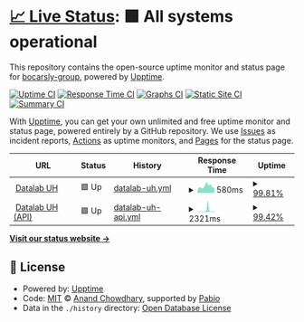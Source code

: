 # [📈 Live Status](https://bocarsly-group.github.io/datalab-status): <!--live status--> **🟩 All systems operational**

This repository contains the open-source uptime monitor and status page for [bocarsly-group](https://bocarsly-group.github.io/datalab-status), powered by [Upptime](https://github.com/upptime/upptime).

[![Uptime CI](https://github.com/bocarsly-group/datalab-status/workflows/Uptime%20CI/badge.svg)](https://github.com/bocarsly-group/datalab-status/actions?query=workflow%3A%22Uptime+CI%22)
[![Response Time CI](https://github.com/bocarsly-group/datalab-status/workflows/Response%20Time%20CI/badge.svg)](https://github.com/bocarsly-group/datalab-status/actions?query=workflow%3A%22Response+Time+CI%22)
[![Graphs CI](https://github.com/bocarsly-group/datalab-status/workflows/Graphs%20CI/badge.svg)](https://github.com/bocarsly-group/datalab-status/actions?query=workflow%3A%22Graphs+CI%22)
[![Static Site CI](https://github.com/bocarsly-group/datalab-status/workflows/Static%20Site%20CI/badge.svg)](https://github.com/bocarsly-group/datalab-status/actions?query=workflow%3A%22Static+Site+CI%22)
[![Summary CI](https://github.com/bocarsly-group/datalab-status/workflows/Summary%20CI/badge.svg)](https://github.com/bocarsly-group/datalab-status/actions?query=workflow%3A%22Summary+CI%22)

With [Upptime](https://upptime.js.org), you can get your own unlimited and free uptime monitor and status page, powered entirely by a GitHub repository. We use [Issues](https://github.com/bocarsly-group/datalab-status/issues) as incident reports, [Actions](https://github.com/bocarsly-group/datalab-status/actions) as uptime monitors, and [Pages](https://bocarsly-group.github.io/datalab-status) for the status page.

<!--start: status pages-->
<!-- This summary is generated by Upptime (https://github.com/upptime/upptime) -->
<!-- Do not edit this manually, your changes will be overwritten -->
<!-- prettier-ignore -->
| URL | Status | History | Response Time | Uptime |
| --- | ------ | ------- | ------------- | ------ |
| <img alt="" src="https://icons.duckduckgo.com/ip3/uh-datalab.odbx.science.ico" height="13"> [Datalab UH](https://uh-datalab.odbx.science) | 🟩 Up | [datalab-uh.yml](https://github.com/bocarsly-group/datalab-status/commits/HEAD/history/datalab-uh.yml) | <details><summary><img alt="Response time graph" src="./graphs/datalab-uh/response-time-week.png" height="20"> 580ms</summary><br><a href="https://bocarsly-group.github.io/datalab-status/history/datalab-uh"><img alt="Response time 593" src="https://img.shields.io/endpoint?url=https%3A%2F%2Fraw.githubusercontent.com%2Fbocarsly-group%2Fdatalab-status%2FHEAD%2Fapi%2Fdatalab-uh%2Fresponse-time.json"></a><br><a href="https://bocarsly-group.github.io/datalab-status/history/datalab-uh"><img alt="24-hour response time 649" src="https://img.shields.io/endpoint?url=https%3A%2F%2Fraw.githubusercontent.com%2Fbocarsly-group%2Fdatalab-status%2FHEAD%2Fapi%2Fdatalab-uh%2Fresponse-time-day.json"></a><br><a href="https://bocarsly-group.github.io/datalab-status/history/datalab-uh"><img alt="7-day response time 580" src="https://img.shields.io/endpoint?url=https%3A%2F%2Fraw.githubusercontent.com%2Fbocarsly-group%2Fdatalab-status%2FHEAD%2Fapi%2Fdatalab-uh%2Fresponse-time-week.json"></a><br><a href="https://bocarsly-group.github.io/datalab-status/history/datalab-uh"><img alt="30-day response time 603" src="https://img.shields.io/endpoint?url=https%3A%2F%2Fraw.githubusercontent.com%2Fbocarsly-group%2Fdatalab-status%2FHEAD%2Fapi%2Fdatalab-uh%2Fresponse-time-month.json"></a><br><a href="https://bocarsly-group.github.io/datalab-status/history/datalab-uh"><img alt="1-year response time 593" src="https://img.shields.io/endpoint?url=https%3A%2F%2Fraw.githubusercontent.com%2Fbocarsly-group%2Fdatalab-status%2FHEAD%2Fapi%2Fdatalab-uh%2Fresponse-time-year.json"></a></details> | <details><summary><a href="https://bocarsly-group.github.io/datalab-status/history/datalab-uh">99.81%</a></summary><a href="https://bocarsly-group.github.io/datalab-status/history/datalab-uh"><img alt="All-time uptime 99.12%" src="https://img.shields.io/endpoint?url=https%3A%2F%2Fraw.githubusercontent.com%2Fbocarsly-group%2Fdatalab-status%2FHEAD%2Fapi%2Fdatalab-uh%2Fuptime.json"></a><br><a href="https://bocarsly-group.github.io/datalab-status/history/datalab-uh"><img alt="24-hour uptime 100.00%" src="https://img.shields.io/endpoint?url=https%3A%2F%2Fraw.githubusercontent.com%2Fbocarsly-group%2Fdatalab-status%2FHEAD%2Fapi%2Fdatalab-uh%2Fuptime-day.json"></a><br><a href="https://bocarsly-group.github.io/datalab-status/history/datalab-uh"><img alt="7-day uptime 99.81%" src="https://img.shields.io/endpoint?url=https%3A%2F%2Fraw.githubusercontent.com%2Fbocarsly-group%2Fdatalab-status%2FHEAD%2Fapi%2Fdatalab-uh%2Fuptime-week.json"></a><br><a href="https://bocarsly-group.github.io/datalab-status/history/datalab-uh"><img alt="30-day uptime 99.91%" src="https://img.shields.io/endpoint?url=https%3A%2F%2Fraw.githubusercontent.com%2Fbocarsly-group%2Fdatalab-status%2FHEAD%2Fapi%2Fdatalab-uh%2Fuptime-month.json"></a><br><a href="https://bocarsly-group.github.io/datalab-status/history/datalab-uh"><img alt="1-year uptime 99.12%" src="https://img.shields.io/endpoint?url=https%3A%2F%2Fraw.githubusercontent.com%2Fbocarsly-group%2Fdatalab-status%2FHEAD%2Fapi%2Fdatalab-uh%2Fuptime-year.json"></a></details>
| <img alt="" src="https://icons.duckduckgo.com/ip3/uh-datalab-api.odbx.science.ico" height="13"> [Datalab UH (API)](https://uh-datalab-api.odbx.science) | 🟩 Up | [datalab-uh-api.yml](https://github.com/bocarsly-group/datalab-status/commits/HEAD/history/datalab-uh-api.yml) | <details><summary><img alt="Response time graph" src="./graphs/datalab-uh-api/response-time-week.png" height="20"> 2321ms</summary><br><a href="https://bocarsly-group.github.io/datalab-status/history/datalab-uh-api"><img alt="Response time 911" src="https://img.shields.io/endpoint?url=https%3A%2F%2Fraw.githubusercontent.com%2Fbocarsly-group%2Fdatalab-status%2FHEAD%2Fapi%2Fdatalab-uh-api%2Fresponse-time.json"></a><br><a href="https://bocarsly-group.github.io/datalab-status/history/datalab-uh-api"><img alt="24-hour response time 496" src="https://img.shields.io/endpoint?url=https%3A%2F%2Fraw.githubusercontent.com%2Fbocarsly-group%2Fdatalab-status%2FHEAD%2Fapi%2Fdatalab-uh-api%2Fresponse-time-day.json"></a><br><a href="https://bocarsly-group.github.io/datalab-status/history/datalab-uh-api"><img alt="7-day response time 2321" src="https://img.shields.io/endpoint?url=https%3A%2F%2Fraw.githubusercontent.com%2Fbocarsly-group%2Fdatalab-status%2FHEAD%2Fapi%2Fdatalab-uh-api%2Fresponse-time-week.json"></a><br><a href="https://bocarsly-group.github.io/datalab-status/history/datalab-uh-api"><img alt="30-day response time 1190" src="https://img.shields.io/endpoint?url=https%3A%2F%2Fraw.githubusercontent.com%2Fbocarsly-group%2Fdatalab-status%2FHEAD%2Fapi%2Fdatalab-uh-api%2Fresponse-time-month.json"></a><br><a href="https://bocarsly-group.github.io/datalab-status/history/datalab-uh-api"><img alt="1-year response time 911" src="https://img.shields.io/endpoint?url=https%3A%2F%2Fraw.githubusercontent.com%2Fbocarsly-group%2Fdatalab-status%2FHEAD%2Fapi%2Fdatalab-uh-api%2Fresponse-time-year.json"></a></details> | <details><summary><a href="https://bocarsly-group.github.io/datalab-status/history/datalab-uh-api">99.42%</a></summary><a href="https://bocarsly-group.github.io/datalab-status/history/datalab-uh-api"><img alt="All-time uptime 99.07%" src="https://img.shields.io/endpoint?url=https%3A%2F%2Fraw.githubusercontent.com%2Fbocarsly-group%2Fdatalab-status%2FHEAD%2Fapi%2Fdatalab-uh-api%2Fuptime.json"></a><br><a href="https://bocarsly-group.github.io/datalab-status/history/datalab-uh-api"><img alt="24-hour uptime 100.00%" src="https://img.shields.io/endpoint?url=https%3A%2F%2Fraw.githubusercontent.com%2Fbocarsly-group%2Fdatalab-status%2FHEAD%2Fapi%2Fdatalab-uh-api%2Fuptime-day.json"></a><br><a href="https://bocarsly-group.github.io/datalab-status/history/datalab-uh-api"><img alt="7-day uptime 99.42%" src="https://img.shields.io/endpoint?url=https%3A%2F%2Fraw.githubusercontent.com%2Fbocarsly-group%2Fdatalab-status%2FHEAD%2Fapi%2Fdatalab-uh-api%2Fuptime-week.json"></a><br><a href="https://bocarsly-group.github.io/datalab-status/history/datalab-uh-api"><img alt="30-day uptime 99.82%" src="https://img.shields.io/endpoint?url=https%3A%2F%2Fraw.githubusercontent.com%2Fbocarsly-group%2Fdatalab-status%2FHEAD%2Fapi%2Fdatalab-uh-api%2Fuptime-month.json"></a><br><a href="https://bocarsly-group.github.io/datalab-status/history/datalab-uh-api"><img alt="1-year uptime 99.07%" src="https://img.shields.io/endpoint?url=https%3A%2F%2Fraw.githubusercontent.com%2Fbocarsly-group%2Fdatalab-status%2FHEAD%2Fapi%2Fdatalab-uh-api%2Fuptime-year.json"></a></details>

<!--end: status pages-->

[**Visit our status website →**](https://bocarsly-group.github.io/datalab-status)

## 📄 License

- Powered by: [Upptime](https://github.com/upptime/upptime)
- Code: [MIT](./LICENSE) © [Anand Chowdhary](https://anandchowdhary.com), supported by [Pabio](https://pabio.com)
- Data in the `./history` directory: [Open Database License](https://opendatacommons.org/licenses/odbl/1-0/)
